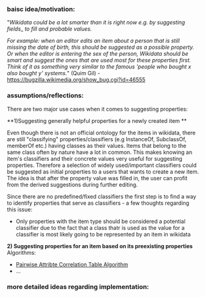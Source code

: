 ### baisc idea/motivation:

"_Wikidata could be a lot smarter than it is right now e.g. by suggesting fields__
_to fill and probable values._

_For example: when an editor edits an item about a person that is still missing_
_the date of birth, this should be suggested as a possible property. Or when the_
_editor is entering the sex of the person, Wikidata should be smart and suggest_
_the ones that are used most for these properties first. Think of it as_
_something very similar to the famous 'people who bought x also bought y'_
_systems._" (Quim Gil) - https://bugzilla.wikimedia.org/show_bug.cgi?id=46555

### assumptions/reflections:

There are two major use cases when it comes to suggesting properties:

**1)Suggesting generally helpful properties for a newly created item **

Even though there is not an official ontology for the items in wikidata, there are still "classifying" properties/classifiers (e.g InstanceOf, SubclassOf, memberOf etc.) having classes as their values.
Items that belong to the same class often by nature have a lot in common. This makes knowing an item's classifiers and their concrete values very useful for suggesting properties.
Therefore a selection of widely used/important classifiers could be suggested as initial properties to a users that wants to create a new item. The idea is that after the property value was filled in, the user can profit from the derived suggestions during further editing.

Since there are no predefined/fixed classifiers the first step is to find a way to identify properties that serve as classifiers - a few thoughts regarding this issue:
* Only properties with the item type should be considered a potential classifier due to the fact that a class thatr is used as the value for a classifier is most likely going to be represented by an item in wikidata

**2) Suggesting properties for an item based on its preexisting properties**
Algorithms:
  * [Pairwise Attribte Correlation Table Algorithm ](https://github.com/Wikidata-lib/Wikidata.lib/wiki/Pairwise-attribute-corellation-table-algorithm)
  * ...

### more detailed ideas regarding implementation:




